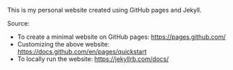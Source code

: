 This is my personal website created using GitHub pages and Jekyll. 

Source: 
- To create a minimal website on GitHub pages: <https://pages.github.com/> 
- Customizing the above website: <https://docs.github.com/en/pages/quickstart>
- To locally run the website: <https://jekyllrb.com/docs/> 